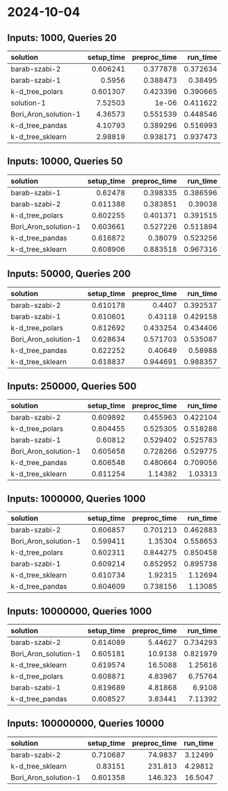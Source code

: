 # 2024-10-04

## Inputs: 1000, Queries 20

| solution             |   setup_time |   preproc_time |   run_time |
|:---------------------|-------------:|---------------:|-----------:|
| barab-szabi-2        |     0.606241 |       0.377878 |   0.372634 |
| barab-szabi-1        |     0.5956   |       0.388473 |   0.38495  |
| k-d_tree_polars      |     0.601307 |       0.423396 |   0.390665 |
| solution-1           |     7.52503  |       1e-06    |   0.411622 |
| Bori_Aron_solution-1 |     4.36573  |       0.551539 |   0.448546 |
| k-d_tree_pandas      |     4.10793  |       0.389296 |   0.516993 |
| k-d_tree_sklearn     |     2.98819  |       0.938171 |   0.937473 |

## Inputs: 10000, Queries 50

| solution             |   setup_time |   preproc_time |   run_time |
|:---------------------|-------------:|---------------:|-----------:|
| barab-szabi-1        |     0.62478  |       0.398335 |   0.386596 |
| barab-szabi-2        |     0.611388 |       0.383851 |   0.39038  |
| k-d_tree_polars      |     0.602255 |       0.401371 |   0.391515 |
| Bori_Aron_solution-1 |     0.603661 |       0.527226 |   0.511894 |
| k-d_tree_pandas      |     0.616872 |       0.38079  |   0.523256 |
| k-d_tree_sklearn     |     0.608906 |       0.883518 |   0.967316 |

## Inputs: 50000, Queries 200

| solution             |   setup_time |   preproc_time |   run_time |
|:---------------------|-------------:|---------------:|-----------:|
| barab-szabi-2        |     0.610178 |       0.4407   |   0.392537 |
| barab-szabi-1        |     0.610601 |       0.43118  |   0.429158 |
| k-d_tree_polars      |     0.612692 |       0.433254 |   0.434406 |
| Bori_Aron_solution-1 |     0.628634 |       0.571703 |   0.535087 |
| k-d_tree_pandas      |     0.622252 |       0.40649  |   0.58988  |
| k-d_tree_sklearn     |     0.618837 |       0.944691 |   0.988357 |

## Inputs: 250000, Queries 500

| solution             |   setup_time |   preproc_time |   run_time |
|:---------------------|-------------:|---------------:|-----------:|
| barab-szabi-2        |     0.609892 |       0.455963 |   0.422104 |
| k-d_tree_polars      |     0.604455 |       0.525305 |   0.518288 |
| barab-szabi-1        |     0.60812  |       0.529402 |   0.525783 |
| Bori_Aron_solution-1 |     0.605658 |       0.728266 |   0.529775 |
| k-d_tree_pandas      |     0.606548 |       0.480664 |   0.709056 |
| k-d_tree_sklearn     |     0.611254 |       1.14382  |   1.03313  |

## Inputs: 1000000, Queries 1000

| solution             |   setup_time |   preproc_time |   run_time |
|:---------------------|-------------:|---------------:|-----------:|
| barab-szabi-2        |     0.606857 |       0.701213 |   0.462883 |
| Bori_Aron_solution-1 |     0.599411 |       1.35304  |   0.558653 |
| k-d_tree_polars      |     0.602311 |       0.844275 |   0.850458 |
| barab-szabi-1        |     0.609214 |       0.852952 |   0.895738 |
| k-d_tree_sklearn     |     0.610734 |       1.92315  |   1.12694  |
| k-d_tree_pandas      |     0.604609 |       0.738156 |   1.13085  |

## Inputs: 10000000, Queries 1000

| solution             |   setup_time |   preproc_time |   run_time |
|:---------------------|-------------:|---------------:|-----------:|
| barab-szabi-2        |     0.614089 |        5.44627 |   0.734293 |
| Bori_Aron_solution-1 |     0.605181 |       10.9138  |   0.821979 |
| k-d_tree_sklearn     |     0.619574 |       16.5088  |   1.25616  |
| k-d_tree_polars      |     0.608871 |        4.83967 |   6.75764  |
| barab-szabi-1        |     0.619689 |        4.81868 |   6.9108   |
| k-d_tree_pandas      |     0.608527 |        3.83441 |   7.11392  |

## Inputs: 100000000, Queries 10000

| solution             |   setup_time |   preproc_time |   run_time |
|:---------------------|-------------:|---------------:|-----------:|
| barab-szabi-2        |     0.710687 |        74.9837 |    3.12499 |
| k-d_tree_sklearn     |     0.83151  |       231.813  |    4.29812 |
| Bori_Aron_solution-1 |     0.601358 |       146.323  |   16.5047  |